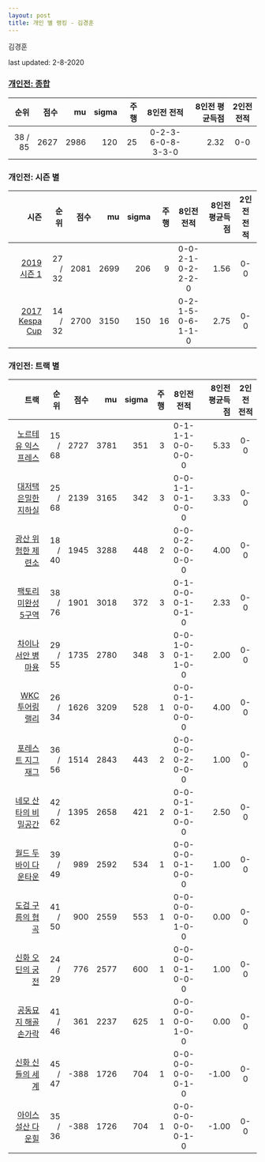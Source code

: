 ```yaml
---
layout: post
title: 개인 별 랭킹 - 김경훈
---
```


김경훈

last updated: 2-8-2020

### [개인전: 종합](../singles-full)

| 순위 | 점수 | mu | sigma | 주행 | 8인전 전적 | 8인전 평균득점 | 2인전 전적 |
|---:|---:|---:|---:|---:|:---:|---:|:---:|
| 38 / 85 | 2627 | 2986 | 120 | 25 | 0-2-3-6-0-8-3-3-0 | 2.32 | 0-0 |

### 개인전: 시즌 별

| 시즌 | 순위 | 점수 | mu | sigma | 주행 | 8인전 전적 | 8인전 평균득점 | 2인전 전적 |
|---:|---:|---:|---:|---:|---:|:---:|---:|:---:|
| [2019 시즌 1](../singles-s2019_1) | 27 / 32 | 2081 | 2699 | 206 | 9 |  0-0-2-1-0-2-2-2-0 | 1.56 | 0-0 |
| [2017 Kespa Cup](../singles-s2017_2) | 14 / 32 | 2700 | 3150 | 150 | 16 |  0-2-1-5-0-6-1-1-0 | 2.75 | 0-0 |

### 개인전: 트랙 별

| 트랙 | 순위 | 점수 | mu | sigma | 주행 | 8인전 전적 | 8인전 평균득점 | 2인전 전적 |
|---:|---:|---:|---:|---:|---:|:---:|---:|:---:|
| [노르테유 익스프레스](../noex) | 15 / 68 | 2727 | 3781 | 351 | 3 | 0-1-1-1-0-0-0-0-0 | 5.33 | 0-0 |
| [대저택 은밀한 지하실](../jeotaek) | 25 / 68 | 2139 | 3165 | 342 | 3 | 0-0-1-1-0-1-0-0-0 | 3.33 | 0-0 |
| [광산 위험한 제련소](../jeryeonso) | 18 / 40 | 1945 | 3288 | 448 | 2 | 0-0-0-2-0-0-0-0-0 | 4.00 | 0-0 |
| [팩토리 미완성 5구역](../district5) | 38 / 76 | 1901 | 3018 | 372 | 3 | 0-1-0-0-0-1-0-1-0 | 2.33 | 0-0 |
| [차이나 서안 병마용](../byeongma) | 29 / 55 | 1735 | 2780 | 348 | 3 | 0-0-1-0-0-1-1-0-0 | 2.00 | 0-0 |
| [WKC 투어링 랠리](../rally) | 26 / 34 | 1626 | 3209 | 528 | 1 | 0-0-0-1-0-0-0-0-0 | 4.00 | 0-0 |
| [포레스트 지그재그](../zigzag) | 36 / 56 | 1514 | 2843 | 443 | 2 | 0-0-0-0-0-2-0-0-0 | 1.00 | 0-0 |
| [네모 산타의 비밀공간](../santa) | 42 / 62 | 1395 | 2658 | 421 | 2 | 0-0-0-1-0-1-0-0-0 | 2.50 | 0-0 |
| [월드 두바이 다운타운](../dubai) | 39 / 49 | 989 | 2592 | 534 | 1 | 0-0-0-0-0-1-0-0-0 | 1.00 | 0-0 |
| [도검 구름의 협곡](../hyupgog) | 41 / 50 | 900 | 2559 | 553 | 1 | 0-0-0-0-0-0-1-0-0 | 0.00 | 0-0 |
| [신화 오딘의 궁전](../odin) | 24 / 29 | 776 | 2577 | 600 | 1 | 0-0-0-0-0-1-0-0-0 | 1.00 | 0-0 |
| [공동묘지 해골 손가락](../haeson) | 41 / 46 | 361 | 2237 | 625 | 1 | 0-0-0-0-0-0-1-0-0 | 0.00 | 0-0 |
| [신화 신들의 세계](../shinsegye) | 45 / 47 | -388 | 1726 | 704 | 1 | 0-0-0-0-0-0-0-1-0 | -1.00 | 0-0 |
| [아이스 설산 다운힐](../seolsan) | 35 / 36 | -388 | 1726 | 704 | 1 | 0-0-0-0-0-0-0-1-0 | -1.00 | 0-0 |
